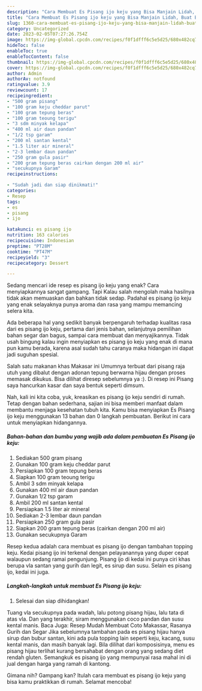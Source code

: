 ```yaml
---
description: "Cara Membuat Es Pisang ijo keju yang Bisa Manjain Lidah, Buat Buka Puasa Enak"
title: "Cara Membuat Es Pisang ijo keju yang Bisa Manjain Lidah, Buat Buka Puasa Enak"
slug: 1360-cara-membuat-es-pisang-ijo-keju-yang-bisa-manjain-lidah-buat-buka-puasa-enak
category: Uncategorized
date: 2023-02-05T07:27:26.754Z
image: https://img-global.cpcdn.com/recipes/f0f1dfff6c5e5d25/680x482cq70/es-pisang-ijo-keju-foto-resep-utama.jpg
hideToc: false
enableToc: true
enableTocContent: false
thumbnail: https://img-global.cpcdn.com/recipes/f0f1dfff6c5e5d25/680x482cq70/es-pisang-ijo-keju-foto-resep-utama.jpg
cover: https://img-global.cpcdn.com/recipes/f0f1dfff6c5e5d25/680x482cq70/es-pisang-ijo-keju-foto-resep-utama.jpg
author: Admin
authorAv: notfound
ratingvalue: 3.9
reviewcount: 17
recipeingredient:
- "500 gram pisang"
- "100 gram keju cheddar parut"
- "100 gram tepung beras"
- "100 gram teoung terigu"
- "3 sdm minyak kelapa"
- "400 ml air daun pandan"
- "1/2 tsp garam"
- "200 ml santan kental"
- "1.5 liter air mineral"
- "2-3 lembar daun pandan"
- "250 gram gula pasir"
- "200 gram tepung beras cairkan dengan 200 ml air"
- "secukupnya Garam"
recipeinstructions:

- "Sudah jadi dan siap dinikmati!"
categories:
- Resep
tags:
- es
- pisang
- ijo

katakunci: es pisang ijo 
nutrition: 163 calories
recipecuisine: Indonesian
preptime: "PT28M"
cooktime: "PT47M"
recipeyield: "3"
recipecategory: Dessert

---
```



Sedang mencari ide resep es pisang ijo keju yang enak? Cara menyiapkannya sangat gampang. Tapi Kalau salah mengolah maka hasilnya tidak akan memuaskan dan bahkan tidak sedap. Padahal es pisang ijo keju yang enak selayaknya punya aroma dan rasa yang mampu memancing selera kita.


Ada beberapa hal yang sedikit banyak berpengaruh terhadap kualitas rasa dari es pisang ijo keju, pertama dari jenis bahan, selanjutnya pemilihan bahan segar dan bagus, sampai cara membuat dan menyajikannya. Tidak usah bingung kalau ingin menyiapkan es pisang ijo keju yang enak di mana pun kamu berada, karena asal sudah tahu caranya maka hidangan ini dapat jadi suguhan spesial.

Salah satu makanan khas Makasar ini Umumnya terbuat dari pisang raja utuh yang dibalut dengan adonan tepung berwarna hijau dengan proses memasak dikukus. Bisa dilihat diresep sebelumnya ya :). Di resep ini Pisang saya hancurkan kasar dan saya bentuk seperti dimsum.


Nah, kali ini kita coba, yuk, kreasikan es pisang ijo keju sendiri di rumah. Tetap dengan bahan sederhana, sajian ini bisa memberi manfaat dalam membantu menjaga kesehatan tubuh kita. Kamu bisa menyiapkan Es Pisang ijo keju menggunakan 13 bahan dan 0 langkah pembuatan. Berikut ini cara untuk menyiapkan hidangannya.

<!--inarticleads1-->

##### Bahan-bahan dan bumbu yang wajib ada dalam pembuatan Es Pisang ijo keju:

1. Sediakan 500 gram pisang
1. Gunakan 100 gram keju cheddar parut
1. Persiapkan 100 gram tepung beras
1. Siapkan 100 gram teoung terigu
1. Ambil 3 sdm minyak kelapa
1. Gunakan 400 ml air daun pandan
1. Gunakan 1/2 tsp garam
1. Ambil 200 ml santan kental
1. Persiapkan 1.5 liter air mineral
1. Sediakan 2-3 lembar daun pandan
1. Persiapkan 250 gram gula pasir
1. Siapkan 200 gram tepung beras (cairkan dengan 200 ml air)
1. Gunakan secukupnya Garam


Resep kedua adalah cara membuat es pisang ijo dengan tambahan topping keju. Kedai pisang ijo ini terkenal dengan pelayanannya yang duper cepat walaupun sedang ramai pengunjung. Pisang ijo di kedai ini punya ciri khas berupa vla santan yang gurih dan legit, es sirup dan susu. Selain es pisang ijo, kedai ini juga. 

<!--inarticleads2-->

##### Langkah-langkah untuk membuat Es Pisang ijo keju:


1. Selesai dan siap dihidangkan!

Tuang vla secukupnya pada wadah, lalu potong pisang hijau, lalu tata di atas vla. Dan yang terakhir, siram menggunakan coco pandan dan susu kental manis. Baca Juga: Resep Mudah Membuat Coto Makassar, Rasanya Gurih dan Segar Jika sebelumnya tambahan pada es pisang hijau hanya sirup dan bubur santan, kini ada pula topping lain seperti keju, kacang, susu kental manis, dan masih banyak lagi. Bila dilihat dari komposisinya, menu es pisang hijau terlihat kurang bersahabat dengan orang yang sedang diet rendah gluten. Semangkuk es pisang ijo yang mempunyai rasa mahal ini di jual dengan harga yang ramah di kantong. 

Gimana nih? Gampang kan? Itulah cara membuat es pisang ijo keju yang bisa kamu praktikkan di rumah. Selamat mencoba!
